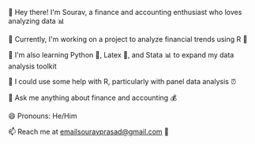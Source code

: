👋 Hey there! I'm Sourav, a finance and accounting enthusiast who loves analyzing data 📊

🔭 Currently, I'm working on a project to analyze financial trends using R 🏥

🌱 I'm also learning Python 🐍, Latex 📝, and Stata 📊 to expand my data analysis toolkit

🤔 I could use some help with R, particularly with panel data analysis ⏰

💬 Ask me anything about finance and accounting 💰

😄 Pronouns: He/Him

📫 Reach me at emailsouravprasad@gmail.com 📧
<!--
**prasadsourav/prasadsourav** is a ✨ _special_ ✨ repository because its `README.md` (this file) appears on your GitHub profile.

Here are some ideas to get you started:


-->
